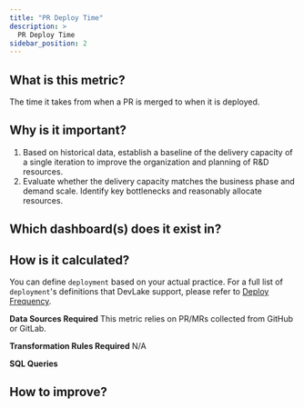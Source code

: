 ```yaml
---
title: "PR Deploy Time"
description: >
  PR Deploy Time
sidebar_position: 2
---
```


## What is this metric? 
The time it takes from when a PR is merged to when it is deployed.

## Why is it important?
1. Based on historical data, establish a baseline of the delivery capacity of a single iteration to improve the organization and planning of R&D resources.
2. Evaluate whether the delivery capacity matches the business phase and demand scale. Identify key bottlenecks and reasonably allocate resources.

## Which dashboard(s) does it exist in?


## How is it calculated?
You can define `deployment` based on your actual practice. For a full list of `deployment`'s definitions that DevLake support, please refer to [Deploy Frequency](/docs/Metrics/DeployFrequency.md).

<b>Data Sources Required</b>
This metric relies on PR/MRs collected from GitHub or GitLab.

<b>Transformation Rules Required</b>
N/A

<b>SQL Queries</b>

## How to improve?

